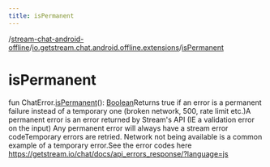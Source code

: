 ```yaml
---
title: isPermanent
---
```

/[stream-chat-android-offline](../index.md)/[io.getstream.chat.android.offline.extensions](index.md)/[isPermanent](isPermanent.md)  
  
  
  
# isPermanent  
fun ChatError.[isPermanent](isPermanent.md)(): [Boolean](https://kotlinlang.org/api/latest/jvm/stdlib/kotlin/-boolean/index.html)Returns true if an error is a permanent failure instead of a temporary one (broken network, 500, rate limit etc.)A permanent error is an error returned by Stream's API (IE a validation error on the input) Any permanent error will always have a stream error codeTemporary errors are retried. Network not being available is a common example of a temporary error.See the error codes here https://getstream.io/chat/docs/api_errors_response/?language=js
